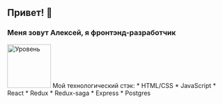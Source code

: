 ## Привет! 👋

### Меня зовут Алексей, я фронтэнд-разработчик
<img width="100" alt="Уровень" src="https://www.codewars.com/users/Bigud007/badges/micro">
Мой технологический стэк:
* HTML/CSS
* JavaScript
* React
* Redux
* Redux-saga
* Express
* Postgres
<!--
**GarkunAlexei/GarkunAlexei** is a ✨ _special_ ✨ repository because its `README.md` (this file) appears on your GitHub profile.

Here are some ideas to get you started:

- 🔭 I’m currently working on ...
- 🌱 I’m currently learning ...
- 👯 I’m looking to collaborate on ...
- 🤔 I’m looking for help with ...
- 💬 Ask me about ...
- 📫 How to reach me: ...
- 😄 Pronouns: ...
- ⚡ Fun fact: ...
-->
